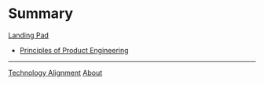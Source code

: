 # Summary

[Landing Pad](./landing_pad.md)

- [Principles of Product Engineering](./principles_of_product_engineering.md)
---

[Technology Alignment](./technology_alignment.md)
[About](./about.md)
